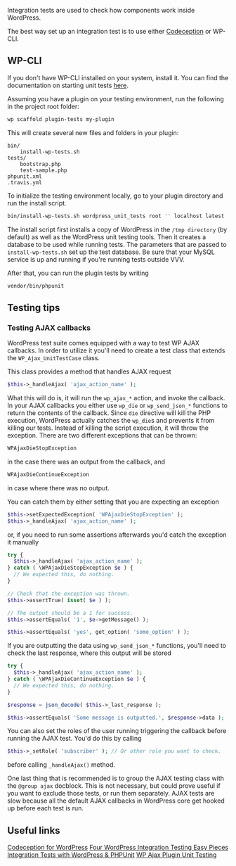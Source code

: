 Integration tests are used to check how components work inside WordPress.

The best way set up an integration test is to use either [Codeception]((https://codeception.com/for/wordpress)) or WP-CLI.

## WP-CLI

If you don't have WP-CLI installed on your system, install it. You can find the documentation on starting unit tests [here](https://make.wordpress.org/cli/handbook/plugin-unit-tests/).

Assuming you have a plugin on your testing environment, run the following in the project root folder:

```bash
wp scaffold plugin-tests my-plugin
```
This will create several new files and folders in your plugin:

```
bin/
    install-wp-tests.sh
tests/
    bootstrap.php
    test-sample.php
phpunit.xml
.travis.yml
```

To initialize the testing environment locally, go to your plugin directory and run the install script.

```bash
bin/install-wp-tests.sh wordpress_unit_tests root '' localhost latest
```

The install script first installs a copy of WordPress in the `/tmp directory` (by default) as well as the WordPress unit testing tools. Then it creates a database to be used while running tests. The parameters that are passed to `install-wp-tests.sh` set up the test database. Be sure that your MySQL service is up and running if you're running tests outside VVV.

After that, you can run the plugin tests by writing

```bash
vendor/bin/phpunit
```

## Testing tips

### Testing AJAX callbacks

WordPress test suite comes equipped with a way to test WP AJAX callbacks. In order to utilize it you'll need to create a test class that extends the `WP_Ajax_UnitTestCase` class.

This class provides a method that handles AJAX request

```php
$this->_handleAjax( 'ajax_action_name' );
```

What this will do is, it will run the `wp_ajax_*` action, and invoke the callback. In your AJAX callbacks you either use `wp_die` or `wp_send_json_*` functions to return the contents of the callback. Since `die` directive will kill the PHP execution, WordPress actually catches the `wp_die`s and prevents it from killing our tests.
Instead of killing the script execution, it will throw the exception. There are two different exceptions that can be thrown:

```php
WPAjaxDieStopException
```

in the case there was an output from the callback, and

```php
WPAjaxDieContinueException
```

in case where there was no output.

You can catch them by either setting that you are expecting an exception

```php
$this->setExpectedException( 'WPAjaxDieStopException' );
$this->_handleAjax( 'ajax_action_name' );
```

or, if you need to run some assertions afterwards you'd catch the exception it manually

```php
try {
  $this->_handleAjax( 'ajax_action_name' );
} catch ( \WPAjaxDieStopException $e ) {
  // We expected this, do nothing.
}

// Check that the exception was thrown.
$this->assertTrue( isset( $e ) );

// The output should be a 1 for success.
$this->assertEquals( '1', $e->getMessage() );

$this->assertEquals( 'yes', get_option( 'some_option' ) );
```

If you are outputting the data using `wp_send_json_*` functions, you'll need to check the last response, where this output will be stored

```php
try {
  $this->_handleAjax( 'ajax_action_name' );
} catch ( \WPAjaxDieContinueException $e ) {
  // We expected this, do nothing.
}

$response = json_decode( $this->_last_response );

$this->assertEquals( 'Some message is outputted.', $response->data );
```

You can also set the roles of the user running triggering the callback before running the AJAX test. You'd do this by calling

```php
$this->_setRole( 'subscriber' ); // Or other role you want to check.
```

before calling `_handleAjax()` method.

One last thing that is recommended is to group the AJAX testing class with the `@group ajax` docblock. This is not necessary, but could prove useful if you want to exclude those tests, or run them separately.
AJAX tests are slow because all the default AJAX callbacks in WordPress core get hooked up before each test is run.

## Useful links

[Codeception for WordPress](https://codeception.com/for/wordpress)
[Four WordPress Integration Testing Easy Pieces](https://www.theaveragedev.com/four-wordpress-integration-testing-easy-pieces/)
[Integration Tests with WordPress & PHPUnit](https://aaemnnost.tv/2016/07/29/integration-tests-wordpress-phpunit/)
[WP Ajax Plugin Unit Testing](https://codesymphony.co/author/jdgrimesdev/page/4/)
